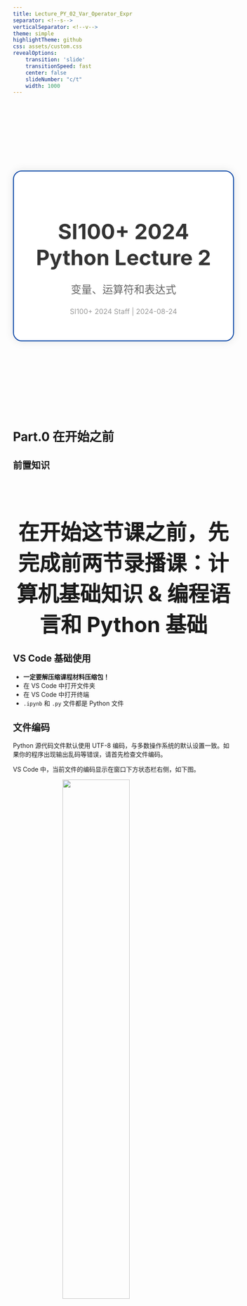 ```yaml
---
title: Lecture_PY_02_Var_Operator_Expr
separator: <!--s-->
verticalSeparator: <!--v-->
theme: simple
highlightTheme: github
css: assets/custom.css
revealOptions:
    transition: 'slide'
    transitionSpeed: fast
    center: false
    slideNumber: "c/t"
    width: 1000
---
```


<div style="display: flex; justify-content: center; align-items: center; height: 700px;">
  <div style="text-align: center; padding: 40px; background-color: white; border: 2px solid rgb(0, 63, 163); border-radius: 20px; box-shadow: 0 0 20px rgba(0,0,0,0.1);">
    <h1 style="font-size: 48px; font-weight: bold; margin-bottom: 20px; color: #333;">SI100+ 2024 Python Lecture 2</h1>
    <p style="font-size: 24px; color: #666;">变量、运算符和表达式</p>
    <p style="font-size: 16px; color: #999; margin-top: 20px;">SI100+ 2024 Staff | 2024-08-24</p>
  </div>
</div>

<!--s-->

<div class="middle center">
  <div style="width: 100%">

  # Part.0 在开始之前
  
  </div>
</div>

<!--v-->

## 前置知识

<div style="width: 100%; margin-top: 100px; text-align: center;">

<font size="7"> **在开始这节课之前，先完成前两节录播课：计算机基础知识 & 编程语言和 Python 基础** </font>

</div>  

<!--v-->

## VS Code 基础使用

- **一定要解压缩课程材料压缩包！**
- 在 VS Code 中打开文件夹
- 在 VS Code 中打开终端
- `.ipynb` 和 `.py` 文件都是 Python 文件

<!--v-->

## 文件编码

Python 源代码文件默认使用 UTF-8 编码，与多数操作系统的默认设置一致。如果你的程序出现输出乱码等错误，请首先检查文件编码。

VS Code 中，当前文件的编码显示在窗口下方状态栏右侧，如下图。

<img src="images/set_codec.png" width="55%" style="display: block; margin: 0 auto;">

<!--v-->

## Python 的“标准”在哪里？

- **Python 官方文档**：https://docs.python.org/zh-cn/3/
- 菜鸟教程（非官方教程）：https://www.runoob.com/python3/python3-tutorial.html
- **"RTFM"** ：Read The *Friendly* Manual

Python 的官方简体中文文档一直在更新，相比于其他语言，非常的友好。

<img src="images/RTFM.png" width="35%" style="display: block; margin: 0 auto;">

<!--v-->

## 目录

- Python 基本语法：命名（关键字）、缩进、注释
- 字面值与赋值语句
- 变量和基本数据类型
  - 浮点数与其误差
- 运算符，优先级，输入输出
  - 最小示例：A + B 问题
  - 强制类型转换 
- 比较运算符和布尔运算
  - 逻辑表达式

<!--s-->

<div class="middle center">
  <div style="width: 100%">

  # Part.1 Python 基本语法

  </div>
</div>

<!--v-->

## Python 标识符及其命名规定

**标识符 (identifier)** ：换个说法就是“名字”，唯一地标识一个对象

</br>

满足如下规定的一串代码会被 Python 认为是一个标识符：

- 第一个字符必须是字母或下划线 `_` 。
  - 正确示例： `si100p `, `_temp`. 错误示例：`123abc`, `~a`.
- 剩下的部分可由字母、数字及下划线组成。如 `si100p_count`，不可包含空格，如 `cat dog` 会被认为是两个标识符。
- 区分大小写。例如，`si100p` 和 `SI100P` 不是同一个标识符。

**演示** ：Notebook 示例 2.1.1, 2.1.2

<!--v-->

## Python 标识符及其命名规定

编程中还有所谓的 **命名法** / **命名规则**，也就是“起名习惯”。规范较多，大家自行搜索学习。

（非课程内容）几个例子如下：

- **驼峰命名法**：首字母小写，后面每个单词首字母大写，如 `myName`, `myAge`
- **匈牙利命名法**：变量名之前写明变量类型，如 `strName`, `intAge`
- **下划线命名法**：单词之间用下划线 `_` 分隔，如 `my_name`, `my_age`
- **帕斯卡命名法**：每个单词首字母大写，如 `MyName`, `MyAge`

在 PEP-8 中，Python 社区总结了一套较为统一的命名规范：https://peps.python.org/pep-0008/

<!--v-->

## Python 关键字

**关键字 (keyword)** ：对于 Python 来说有特殊含义的词，这些词**不能被用作标识符名称**

Python 内置模块 `keyword` 记录有当前版本的所有关键字。

```python-repl
>>> import keyword 
>>> keyword.kwlist 
['False', 'None', 'True', 'and', 'as', 'assert', 'async', 'await',
...
``` 

**演示** ：Notebook 示例 2.1.3，2.1.4

<!--v-->

## Python 的缩进

Python 的特色之一是依据代码行的 **缩进 (indentation)** 确定代码块：

```python
if 1 + 1 == 2:
    print("basic statement passed!") # 我和 if 语句不在同一个代码块！

a = 10
b = 20
# 上面的两行在同一个代码块
```

当前只需了解缩进这一概念即可，之后的课程中，我们会了解到缩进与代码块在 Python 中的意义。

> VS Code 中，默认按 `Tab` 在光标处插入缩进，`Shift` + `Tab` 移除光标前的缩进。

<!--v-->

## Python 的注释

**注释 (comment)** ：代码文件中不会被执行的文本

注释虽然不影响程序执行，但会使代码更容易被阅读和理解。

Python 的注释分为**单行**和**多行**注释两种。

<!--v-->

## Python 的注释

**单行注释**以井号 `#` 开头，井号 `#` **后直到行尾**的内容将被视为注释：

```python
# 我是单行注释！
print("我能正常执行!") # 我也是单行注释！
# print("我怎么也变成注释了？我不会被执行了！")
```

```python
# 这一行被注释了
print("注释的效果不会保持到下一行")
```

**演示** ：Notebook 示例 2.1.5

将某一语句变为注释可快捷地让其不执行，在程序出现错误需要改正时较为实用。

> VS Code 中，默认按 `Ctrl` + `/` 可以注释或取消注释当前行。

<!--v-->

## Python 的注释

Python **没有专用的多行注释**，但通常使用多行字符串达成近似效果，即连用三个单引号 `'''` 或双引号 `"""` 括起注释内容：

```python
'''
我是一个被用作注释的多行字符串。
下面是一个 print 语句。

空行不会打断多行字符串的效果。

print("这行代码不会被执行")
'''

print("这行代码可以被正常执行")
```

**演示** ：Notebook 示例 2.1.6

<!--s-->

<div class="middle center">
  <div style="width: 100%">

  # Part.2 字面值与赋值语句

  </div>
</div>

<!--v-->

## 字面值

**字面值 (literal value)** ：代码中写明的、即时使用的临时值，例如语句 `x = 1.5` 中的 `1.5`。

字面值涵盖几乎所有基本数据类型，我们将在讲解对应数据类型时作介绍，此处不再赘述。

<!--v-->

## 赋值语句

字面值不适合复杂计算（比如，将当前结果暂存以备稍后使用）。

可将字面值（以及计算结果）**赋值 (assign)** 给一个变量，对应语句称为**赋值语句**。

- 例如 `x = 1.5` 就是一个赋值语句。
  - 意为“令 `x` 的值为 1.5” / “将 1.5 赋给 `x`”。
  - 此处的 `x` 即为变量。
- 所以“变量”到底是什么？

<!--s-->

<div class="middle center">
  <div style="width: 100%">

  # Part.3 变量和基本数据类型

  </div>
</div>

<!--v-->

## 变量

**变量 (variable)** ：用于存储数据的“容器”。

- 高中数学 “未知数”

每个变量都有一个名字，可通过它来引用存储在变量中的数据。
本课开头所讲的命名规则适用于任何命名，变量命名也不例外。同时，命名应尽可能**有意义并反映实际用途**。

```python
age = 25          # 整型数字变量
height = 175.5    # 浮点型数字变量
name = "Alice"    # 字符串变量
is_student = True # 布尔型变量
```

**演示** ：Notebook 示例 2.3.1

> 注：Python 中，变量声明和赋值通常在同一条语句中完成。

<!--v-->

## 基本数据类型

Python 中的基本数据类型用于表示和操作不同种类的数据，主要有以下三类：

- 数字 (Number)
- 字符串 (String)
- 布尔 (Boolean)

<!--v-->

## 数字 (Number)

**数字 (Number)** 数据类型用于存储数值，其中又包含四种类型的数值。本课程只涉及两种最常用的：

- **整型 (`int`)** ：用于表示任意整数，可以是正数、负数或零，例如 `10`, `-3`, `0` 等。
  - 整型数据无小数部分
- **浮点型 (`float`)** ：，用于表示带有小数部分的数值，包括正浮点数和负浮点数，例如 `3.14`, `-0.001`, `2.0` 等。
  - 浮点型数据用于表示更精确的数值，常用于科学计算和测量值。
  - **注意**：Python 在涉及除法 `/` 运算时，输出结果总是浮点型。

<!--v-->

## 字符串 (String)

**字符串 (`str`)** 是由一系列字符组成的文本数据，外部由引号（单引号或双引号）括起来。例如：`"Hello world!"`, `'Python'` 等。

字符串适合用于存储和操作文本，可以包含字母、数字、符号和空格。

字符串支持加法运算 `+`，效果是将前后字符串相连接。例如，`"SI" + "100P"` 的结果是 `"SI100P"`.


<!--v-->

## 布尔 (Boolean)

**布尔型 (`bool`)** 数据只有两个值：`True`（真）和 `False`（假）。

布尔型数据通常表示二元状态（如开/关、是/否），常用于条件判断和逻辑运算。

<!--v-->

## Python 的数据类型 - 演示

Python 内置的 `type()` 能告诉我们变量属于哪个数据类型：

```python-repl
>>> x = "text"
>>> type(x) # 变量 x 是字符串类型
<class 'str'> 
```

现在让我们实验一下变量赋值语句，并尝试借助变量进行简单数学计算（加 `+`、减 `-`、乘 `*`、除 `/` 等）, 如 `x = 8 / 4`.

**演示** ：Notebook 示例 2.3.2

<!--v-->

## 等等……

```python-repl
>>> x = 0.1
>>> y = 0.2
>>> print(x + y)
0.30000000000000004
```
为什么不是 0.3？

**演示** ：Notebook 示例 2.3.3

<!--v-->

## 浮点数与其误差

<div style=" margin-top: 10px; margin-right: 50px;" markdown="1">

<img src="images/float_point_meme.png" width="45%" style="float: right;">

</br>
</br>

**浮点数的表示：** 浮点数以二进制格式存储，采用科学记数法表示，即 $m \times 2^e$，其中 $m$ 是尾数，$e$ 是指数。
现代计算机大多遵循与上述格式相同的 IEEE 754 标准来表示浮点数。

网站 [https://float.exposed/](https://float.exposed/) 对浮点数的存储格式作了直观的视觉演示，有兴趣可以自行查看了解。

[meme source](https://knowyourmeme.com/photos/1070750-im-not-a-robot)

</div>

<!--v-->

## 浮点数与其误差

**浮点数误差的来源** ：许多十进制浮点数无法精确表示为二进制浮点数（如 0.5 是 $2^{-1}$ 但是 0.1 在二进制中是一个无限循环的小数），只能以近似表示存储。因此浮点数的运算结果可能会出现**舍入误差**。

- 0.1 实际存储的值近似于十进制的 0.1000000000000000055511...
- 0.2 实际存储的值近似于十进制的 0.2000000000000000111022...
- 两个值相加，得到的结果近似于十进制的 0.3000000000000000444...
  - 注：浮点数是以二进制形式存储相加，因此把近似的十进制值相加后，结果对不上是正常的。

而 0.3 实际存储的值接近于 0.2999999999999999889... 所以就出现了 "0.1 + 0.2 ≠ 0.3" 的情况。

<!--v-->

## 浮点数与其误差

一般情况下，你可以通过四舍五入保留小数点后的有限位来解决这类问题；如果对计算精度要求较高，最好使用 `decimal` 等计算模块。

```python
from decimal import Decimal

x = Decimal('0.1') # 使用 Decimal 类型存储 0.1
```

**演示** ：Notebook 示例 2.3.4

<!--s-->

<div class="middle center">
  <div style="width: 100%">

  # Part.4 运算符，优先级，输入输出

  </div>
</div>

<!--v-->

## 运算符与优先级

Python 中的 **基本运算符 (operator)** 有：`+`, `-`, `*`, `/`, `//`, `%`, `**`。

- `//`（整除）为除法结果舍去小数位（取商）。如 ` 5 // 3` 结果为 1.
- `%`（取余/求模）为取得两数相除后的余数。如 ` 5 % 3` 结果为 2.
- `**` 为指数运算。如 `5 ** 3` 即为 $5^3$。

**演示** ：Notebook 示例 2.4.1

运算符**优先级 (precedence)** ：`**` > 正负号 (`+x`, `-x`) > [`*`, `/`, `//`, `%`] > [`+`, `-`]

计算时，运算符优先计算更深层括号内的，处于同一层级括号则先计算优先级较高的，优先级相同则从左至右计算。

（扩展）[Python 运算符优先级表](https://www.runoob.com/python3/python3-basic-operators.html)

<!--v-->

## 运算符与优先级：分步示例

**粗体** `->` 上一步计算结果

<mark>高亮</mark> `->` 下一步计算对象

<div style="width: 100%; margin-top: 100px; text-align: center;">

<font size="7"> 3 * 3 + 5 % 3 + 16 ** (1/2) </font>
  
</div>

<!--v-->

## 运算符与优先级：分步示例

<div style="width: 100%; margin-top: 10px; text-align: center;">

<font size="7"> 3 * 3 + 5 % 3 + 16 ** <mark>(1/2)</mark> </font>

</div>

<!--v-->

## 运算符与优先级：分步示例

<div style="width: 100%; margin-top: 10px; text-align: center;">

<font size="7"> 3 * 3 + 5 % 3 + 16 ** (1/2) </font>

<font size="7"> 3 * 3 + 5 % 3 + 16 ** **(0.5)** </font>

</div>

<!--v-->

## 运算符与优先级：分步示例

<div style="width: 100%; margin-top: 10px; text-align: center;">

<font size="7"> 3 * 3 + 5 % 3 + 16 ** (1/2) </font>

<font size="7"> 3 * 3 + 5 % 3 + <mark>16 ** (0.5)</mark> </font>

</div>

<!--v-->

## 运算符与优先级：分步示例

<div style="width: 100%; margin-top: 10px; text-align: center;">

<font size="7"> 3 * 3 + 5 % 3 + 16 ** (1/2) </font>

<font size="7"> 3 * 3 + 5 % 3 + 16 ** (0.5)</font>

<font size="7"> 3 * 3 + 5 % 3 + **4** </font>

</div>

<!--v-->

## 运算符与优先级：分步示例

<div style="width: 100%; margin-top: 10px; text-align: center;">

<font size="7"> 3 * 3 + 5 % 3 + 16 ** (1/2) </font>

<font size="7"> 3 * 3 + 5 % 3 + 16 ** (0.5)</font>

<font size="7"> <mark>3 * 3</mark> + 5 % 3 + 4 </font>

</div>

<!--v-->

## 运算符与优先级：分步示例

<div style="width: 100%; margin-top: 10px; text-align: center;">

<font size="7"> 3 * 3 + 5 % 3 + 16 ** (1/2) </font>

<font size="7"> 3 * 3 + 5 % 3 + 16 ** (0.5)</font>

<font size="7"> 3 * 3 + 5 % 3 + 4 </font>

<font size="7"> **9** + 5 % 3 + 4 </font>

</div>

<!--v-->

## 运算符与优先级：分步示例

<div style="width: 100%; margin-top: 10px; text-align: center;">

<font size="7"> 3 * 3 + 5 % 3 + 16 ** (1/2) </font>

<font size="7"> 3 * 3 + 5 % 3 + 16 ** (0.5)</font>

<font size="7"> 3 * 3 + 5 % 3 + 4 </font>

<font size="7"> 9 + <mark>5 % 3</mark> + 4 </font>
  
</div>

<!--v-->

## 运算符与优先级：分步示例

<div style="width: 100%; margin-top: 10px; text-align: center;">

<font size="7"> 3 * 3 + 5 % 3 + 16 ** (1/2) </font>

<font size="7"> 3 * 3 + 5 % 3 + 16 ** (0.5)</font>

<font size="7"> 3 * 3 + 5 % 3 + 4 </font>

<font size="7"> 9 + 5 % 3 + 4 </font>

<font size="7"> 9 + **2** + 4 </font>

</div>

<!--v-->

## 运算符与优先级：分步示例

<div style="width: 100%; margin-top: 10px; text-align: center;">

<font size="7"> 3 * 3 + 5 % 3 + 16 ** (1/2) </font>

<font size="7"> 3 * 3 + 5 % 3 + 16 ** (0.5)</font>

<font size="7"> 3 * 3 + 5 % 3 + 4 </font>

<font size="7"> 9 + 5 % 3 + 4 </font>

<font size="7"> <mark>9 + 2 + 4</mark> </font>

</div>

<!--v-->

## 运算符与优先级：分步示例

<div style="width: 100%; margin-top: 10px; text-align: center;">

<font size="7"> 3 * 3 + 5 % 3 + 16 ** (1/2) </font>

<font size="7"> 3 * 3 + 5 % 3 + 16 ** (0.5)</font>

<font size="7"> 3 * 3 + 5 % 3 + 4 </font>

<font size="7"> 9 + 5 % 3 + 4 </font>

<font size="7"> 9 + 2 + 4 </font>

<font size="7"> **15** </font>

</div>

<!--v-->

## 运算符与优先级：分步示例

**演示** ：Notebook 示例 2.4.2

```python-repl
>>> 3 * 3 + 5 % 3 + 16 ** (1/2)
15.0
>>> type(3 * 3 + 5 % 3 + 16 ** (1/2))
<class 'float'> # 牵涉到除法，输出为浮点型
```

<!--v-->

## 基本输入输出

**输入输出 (Input/Output 简称 I/O)** 是程序读取和输出数据的基本途径。

有两种输入输出类型：标准 (Standard I/O) 和文件 (File I/O).

标准输入输出的操作目标是命令行/控制台，通常用于交互式环境（REPL，Read-Eval-Print Loop）。其中：

- `input()` 用于从用户输入获取数据。
- `print(x)` 用于在屏幕上打印变量 `x`，结尾默认附加一个换行。
  - `print(x, end="abc")` 可以把结尾的换行符替换为 `abc`。
  - 相似地，`print(x, end="")` 可去掉默认附加的换行。
- 使用 `input(x)` 可在接收输入时先输出变量 `x`，以便提示用户输入。
- `input()` 将一切输入作为字符串 (`str`) 处理。
- 使用 `print(x, y, ...)` 将在一行内依序输出 `x`, `y`, ...（以空格间隔）
  - 例如 `print("非常好SI", 100, "P")` 将输出 `非常好SI 100 P`.
  
**演示** ：Notebook 示例 2.4.3

<!--v-->

## 基本输入输出

文件输入输出的操作目标是硬盘上的文件。
可以使用 Python 内置的 `open()` 打开文件进行读取或写入操作：

```python
f = open("test.txt", "r") # 以读取模式打开 test.txt 文本文件
content = f.read() # 读取文件的全部内容
f.close() # 操作完毕，关闭文件

f = open("test.txt", "w") # 以写入模式打开 test.txt 文本文件
f.write("Hello, World!") # 从文件开头覆盖写入字符串
f.write("This is a text.") # 从上一操作处继续写入
f.close() # 操作完毕，关闭文件
```
**`open()` 操作默认不支持中文。** 如要操作中文，多数情况下需要用 `codec` 模块在指定编码下读取。

由于时间关系，详细的文件操作不在此展开讲述，可自行阅读文档或查阅资料。

**演示** ：Notebook 示例 2.4.4

<!--v-->

## 示例：A + B 问题

以目前所学的知识，可以编写下面这个程序了：接收用户输入的两个整数，计算并输出两者的和。

例：

```python-repl
>>> 输入整数 a: 
<<< 3
>>> 输入整数 b:
<<< 2
>>> a + b = 5
```

**演示** ：Notebook 示例 2.4.5，2.4.6

<!--v-->

## 示例：A + B 问题

> 为什么我写的 A + B 程序，输入 12 和 34 会输出 1234？

> `input()` **将一切输入作为字符串 (`str`) 处理**。
>
>字符串支持加法运算 `+`，效果是将前后字符串相连接。

**"12" + "34" → "1234"**

<!--v-->

## 强制类型转换

对于某一类型 `typename` 我们可以通过 `typename(x)` 强制转换数据 `x` 为 `typename` 类型。

```python-repl
>>> x = "42"   # 字符串 (str) 变量
>>> x
'42'
>>> type(x)
<class 'str'>
>>> y = int(x) # 将 x 转换为整型 (int) 赋值给变量 y
>>> y
42
>>> type(y)
<class 'int'>
>>> x          # int(x) 不改变原变量 x 的值
'42'
```

<!--v-->

## 强制类型转换

对于某一类型 `typename`，我们可以通过 `typename(x)` 强制转换数据 `x` 为 `typename` 类型。

一些典型的用途包括：
- 将数字与其字符串形式互转，如 `"4.2"`（字符串）和 `4.2`（数字）。
- 将浮点数小数位移除变为整数，例如 `int(5.9)` 的结果是 `5`。

**注意：类型转换不会导致被转换的变量发生变化。** 比如在上一页的例子中，执行 `int(x)` 之后，`x` 仍然是字符串类型，其值也没有改变。

> 备注：类型转换 `typename(x)` 的本质是“用 `x` 创建一个新的 `typename` 类型的变量”，因此并非所有类型都能相互转换。而“创建指定类型的变量”则涉及到“类”等高级的编程概念，目前还不需要你详细理解。

**演示** ：Notebook 示例 2.4.7，2.4.8

<!--s-->

<div class="middle center">
  <div style="width: 100%">

  # Part.5 比较运算符和布尔运算

  </div>
</div>

<!--v-->

## 布尔类型 - Recall

> **布尔型 (`bool`)** 数据只有两个值：`True`（真）和 `False`（假）。
>
> 布尔型数据通常表示二元状态（如开/关、是/否），常用于条件判断和逻辑运算。

<!--v-->

## 比较运算符

**比较运算符 (comparison operators)** 用于比较两个值，其结果是一个布尔值，代表该比较式是否成立。

- `==` ：判断相等 **（注意是 2 个等号，不要与赋值运算符 `=` 混淆）**
- `!=` ：判断不等 (感叹号 ！后跟等号 =)
- `>` ：判断大于
- `<` ：判断小于
- `>=` ：判断大于等于（大于号 > 后跟等号 =）
- `<=` ：判断小于等于（小于号 < 后跟等号 =）

**演示** ：Notebook 示例 2.5.1

<!--v-->

## 布尔运算符与布尔运算

**布尔运算符 (boolean operators)** 也称逻辑运算符 (logical operators)，其对布尔值进行布尔运算（也称逻辑运算）。

- `and` ：逻辑与运算
  仅当其左右两侧均为 `True` 时，结果为 `True`；否则为 `False`
- `or` ：逻辑或运算
  其左右任一侧为 `True` 时，结果为 `True`；否则为 `False`
- `not` ：逻辑非运算
  一元运算符，将其右侧布尔值取反（`True` 变为 `False`， 反之亦然）

| 变量 `A` | 变量 `B` | `A and B` 的结果 | `A or B` 的结果 | `not A` 的结果 |
| ---------- | ---------- | ------------------ | ----------------- | ----------------- |
| `True`   | `True`   | `True`           | `True`          | `False`         |
| `True`   | `False`  | `False`          | `True`          | (同上)            |
| `False`  | `True`   | `False`          | `True`          | `True`          |
| `False`  | `False`  | `False`          | `False`         | (同上)            |

**演示** ：Notebook 示例 2.5.2

<!--v-->

## 布尔运算符的短路求值

- 在 `A and B and C and D and ...` 这样的表达式中，如果 `A` 为 `False`，则无论 `B`, `C`, `D` ... 的值如何，整个表达式必然为 `False`，因此后续的表达式就没有必要计算下去了。
- 类似的，在 `A or B or C or D or ...` 中，如果 `A` 为 `True`，则整个表达式必然为 `True` 。 

Python 的布尔运算符就能够这样“偷懒”。

布尔运算符 and 和 or 是**短路运算符（short-circuit operators）**：其参数从左至右求值，一旦可以确定结果，就不再继续求值。

**演示** ：Notebook 示例 2.5.3，2.5.4

<!--v-->

## 逻辑表达式

**逻辑表达式 (logical expression)** 用于判断多个条件是否满足某种逻辑关系，并返回布尔值作为结果（`True` 或 `False`）。

其通常由比较运算符和布尔运算符组成。例如：`age >= 18 and has_ticket` 等。

**演示** ：Notebook 示例 2.5.5

<!--v-->

## 常见运算符优先级

<div style="width: 100%; margin-top: 10px; text-align: center;">

<font size="6"> 类型转换 > `**` > 正负号 (`+x`, `-x`) > [`*`, `/`, `//`, `%`] > [`+`, `-`] > 比较运算符 (`==`, `!=`, `<`, `<=`, `>`, `>=`) > 布尔运算符 (`and`, `or`, `not`, ...) > ... </font>
  
</div>

<!--s-->

## Takeaway Message

- 我们发布的资料一定要**解压缩后再使用**！
- VS Code 基础操作
- Python 官方文档是最权威的 Python 参考资料
  - 建立起“遇事不决先上网查文档/资料”的习惯
  - **RTFM** = Read The *Friendly* Manual
  - **STFW** = Search The *Friendly* Web
- 标识符起名规则、缩进和注释
  - 善加利用注释，为他人更为自己

<!--v-->

## Takeaway Message (cont'd)

- 字面值、赋值语句：如何把字面值赋给一个变量
- 变量的概念（类比高中数学的“未知数”）
  - 如何创建（声明&赋值）变量
- 基本数据类型：数字（整型和浮点型）、字符串、布尔
  - 浮点型数字的误差
  - 部分类型之间可强制转换
- 运算符及其优先级
  - 基本计算、比较、布尔（逻辑）运算
    - 短路运算符：`and` `or`
- 表达式（一般/逻辑）及化简顺序

<!--s-->

<div style="display: flex; justify-content: center; align-items: center; height: 100vh;   ">
  <div style="text-align: center; padding: 40px; background-color: white; border-radius: 20px; box-shadow: 0 0 20px rgba(0,0,0,0.1);">
    <div style="display: inline-block; padding: 20px 40px; border-radius: 10 px; margin-bottom: 20px;">
      <h1 style="font-size: 48px; font-weight: bold; margin: 0; color: rgb(16, 33, 89)">Thanks for Listening</h1>
    </div>
    <p style="font-size: 24px; color: #666; margin: 0;">Any questions?</p>
  </div>
</div>

